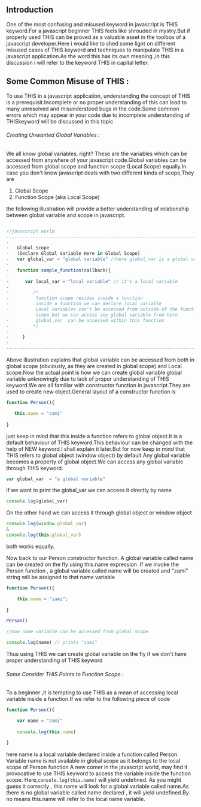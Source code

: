 Introduction
------------

One of the most confusing and misused keyword in javascript is THIS keyword.For a javascript beginner THIS 
feels like shrouded in mystry.But if properly used THIS can be proved as a valuable asset in the toolbox of 
a javascript developer.Here i would like to shed some lignt on different misused cases of THIS keyword and 
techniques to manipulate THIS in a javascript application.As the word this has its own meaning ,in this
discussion i will refer to the keyword THIS in capital letter.

Some Common Misuse of THIS :
----------------------------

To use THIS in a javascript application, understanding the concept of THIS is a prerequisit.Incomplete or no 
proper understanding of this can lead to many unresolved and misunderstood bugs in the code.Some common errors 
which may appear in your code due to incomplete understanding of THISkeyword will be discussed in this topic

###### Creating Unwanted Global Variables :

We all know global variables, right? These are the variables which can be accessed from anywhere of your javascript
code.Global variables can be accessed from global scope and function scope (Local Scope) equally.In case you don't 
know javascript deals with two different kinds of scope,They are

1. Global Scope
2. Function Scope (aka Local Scope)

the following illustration will provide a better understanding of relationship between global variable and  scope in 
javascript.
```javascript

//javascript world
--------------------------------------------------------------------------------
-                                                                              -
-   Global Scope                                                               -
-   (Declare Global Variable Here in Global Scope)                             - 
-   var global_var = "global variable" //here global_var is a global variable  -
-                                                                              -
-   function sample_function(callback){                                        -
-                                                                              -
-      var local_var = "local variable" // it's a local variable               -
-                                                                              -
-         /*                                                                   -
-          function scope resides inside a function                            -
-          inside a function we can declare local variable                     - 
-          Local variables can't be accessed from outside of the function      -
-          scope but we can access any global variable from here               -
-          global_var  can be accessed within this function                    -
-         */                                                                   -
-                                                                              -
-     }                                                                        -
-                                                                              -
--------------------------------------------------------------------------------
```
Above illustration explains that global variable can be accessed from both in global scope (obviously, as they are 
created in global scope) and Local scope.Now the actual point is how we can create global variable global variable 
unknowingly due to lack of proper understanding of THIS keyword.We are all familiar with constructor function in 
javascript.They are used to create new object.General layout of  a constructor function is 

```javascript
function Person(){

   this.name = "zami"
   
}
```

just keep in mind that this inside a function refers to global object.It is a default behaviour of THIS keyword.This 
behaviour can be changed with the help of NEW keyword.I shall explain it later.But for now keep in mind that THIS 
refers to global object (window object) by default.Any global variable becomes a property of global object.We can 
access any global variable through THIS keyword.

```javascript
var global_var  = "a global variable" 
```

if we want to print the global_var we can access it directly by name 

```javascript
console.log(global_var) 
```

On the other hand we can access it through global object or window object

```javascript
console.log(window.global_var) 
& 
console.log(this.global_var) 
```

both works equally.

Now back to our Person constructor function. A global variable called name can be created on the fly using this.name 
expression .If we invoke the Person function , a global variable called name will be created and "zami" string will be
assigned to that name variable

```javascript
function Person(){

    this.name = "zami";
	
}

Person()

//now name variable can be accessed from global scope 

console.log(name) // prints "zami" 
```

Thus using THIS we can create global variable on the fly if we don't have proper understanding of THIS keyword

###### Some Consider THIS Points to Function Scope :

To a beginner ,it is tempting to use THIS as a mean of accessing local variable inside a function.If we refer
to the following piece of code 

```javascript
function Person(){

    var name = "zami"
	
    console.log(this.name)

} 
```

here name is a local variable declared inside a function called Person. Variable name is not available in global scope 
as it belongs to the local scope of Person function A new comer in the javascript world, may find it provocative to 
use THIS keyword to access the variable inside the function scope. Here,` console.log(this.name) ` will yield undefined.
As you might guess it correctly , this.name will look for a global variable called name.As there is no global variable 
called name declared , it will yield undefined.By no means this.name will refer to the local name variable.
